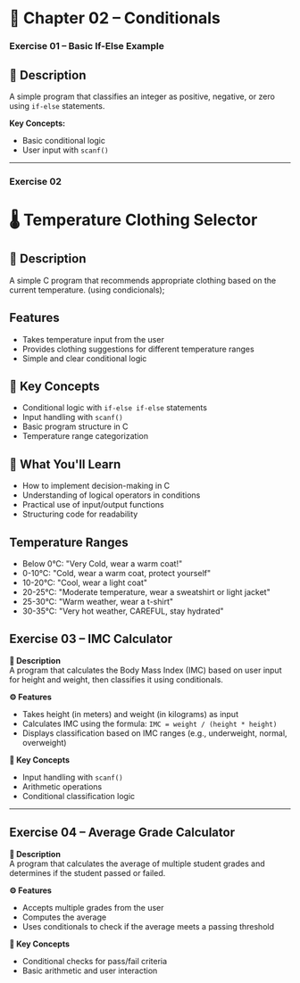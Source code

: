 # 📌 Chapter 02 – Conditionals

### Exercise 01 – Basic If-Else Example

## 📝 Description

A simple program that classifies an integer as positive, negative, or zero using `if-else` statements.

**Key Concepts:**
- Basic conditional logic
- User input with `scanf()`
---

### Exercise 02 
# 🌡️ Temperature Clothing Selector

## 📝 Description


A simple C program that recommends appropriate clothing based on the current temperature. (using condicionals);

## Features
- Takes temperature input from the user
- Provides clothing suggestions for different temperature ranges
- Simple and clear conditional logic

## 🔹 Key Concepts
- Conditional logic with `if-else if-else` statements
- Input handling with `scanf()`
- Basic program structure in C
- Temperature range categorization

## 🧠 What You'll Learn
- How to implement decision-making in C
- Understanding of logical operators in conditions
- Practical use of input/output functions
- Structuring code for readability

## Temperature Ranges
- Below 0°C: "Very Cold, wear a warm coat!"
- 0-10°C: "Cold, wear a warm coat, protect yourself"
- 10-20°C: "Cool, wear a light coat"
- 20-25°C: "Moderate temperature, wear a sweatshirt or light jacket"
- 25-30°C: "Warm weather, wear a t-shirt"
- 30-35°C: "Very hot weather, CAREFUL, stay hydrated"

## Exercise 03 – IMC Calculator

**📝 Description**  
A program that calculates the Body Mass Index (IMC) based on user input for height and weight, then classifies it using conditionals.

**⚙️ Features**  
- Takes height (in meters) and weight (in kilograms) as input  
- Calculates IMC using the formula: `IMC = weight / (height * height)`  
- Displays classification based on IMC ranges (e.g., underweight, normal, overweight)

**🔑 Key Concepts**  
- Input handling with `scanf()`  
- Arithmetic operations  
- Conditional classification logic

---

## Exercise 04 – Average Grade Calculator

**📝 Description**  
A program that calculates the average of multiple student grades and determines if the student passed or failed.

**⚙️ Features**  
- Accepts multiple grades from the user  
- Computes the average  
- Uses conditionals to check if the average meets a passing threshold

**🔑 Key Concepts**  
- Conditional checks for pass/fail criteria  
- Basic arithmetic and user interaction